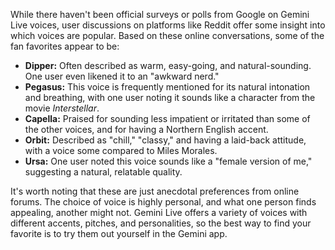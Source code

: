 While there haven't been official surveys or polls from Google on Gemini Live voices, user discussions on platforms like Reddit offer some insight into which voices are popular. Based on these online conversations, some of the fan favorites appear to be:

* **Dipper:** Often described as warm, easy-going, and natural-sounding. One user even likened it to an "awkward nerd."
* **Pegasus:** This voice is frequently mentioned for its natural intonation and breathing, with one user noting it sounds like a character from the movie *Interstellar*.
* **Capella:** Praised for sounding less impatient or irritated than some of the other voices, and for having a Northern English accent.
* **Orbit:** Described as "chill," "classy," and having a laid-back attitude, with a voice some compared to Miles Morales.
* **Ursa:** One user noted this voice sounds like a "female version of me," suggesting a natural, relatable quality.

It's worth noting that these are just anecdotal preferences from online forums. The choice of voice is highly personal, and what one person finds appealing, another might not. Gemini Live offers a variety of voices with different accents, pitches, and personalities, so the best way to find your favorite is to try them out yourself in the Gemini app.